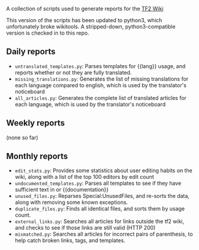 A collection of scripts used to generate reports for the [TF2 Wiki](https://wiki.teamfortress.com/wiki/Team_Fortress_Wiki:Reports)

This version of the scripts has been updated to python3, which unfortunately broke wikitools.  A stripped-down, python3-compatible version is checked in to this repo.

## Daily reports
- `untranslated_templates.py`: Parses templates for {{lang}} usage, and reports whether or not they are fully translated.
- `missing_translations.py`: Generates the list of missing translations for each language compared to english, which is used by the translator's noticeboard
- `all_articles.py`: Generates the complete list of translated articles for each language, which is used by the translator's noticeboard

## Weekly reports
(none so far)

## Monthly reports
- `edit_stats.py`: Provides some statistics about user editing habits on the wiki, along with a list of the top 100 editors by edit count
- `undocumented_templates.py`: Parses all templates to see if they have sufficient text in <noinclude> or {{documentation}}
- `unused_files.py`: Reparses Special:UnusedFiles, and re-sorts the data, along with removing some known exceptions.
- `duplicate_files.py`: Finds all identical files, and sorts them by usage count.
- `external_links.py`: Searches all articles for links outside the tf2 wiki, and checks to see if those links are still valid (HTTP 200)
- `mismatched.py`: Searches all articles for incorrect pairs of parenthesis, to help catch broken links, tags, and templates.
